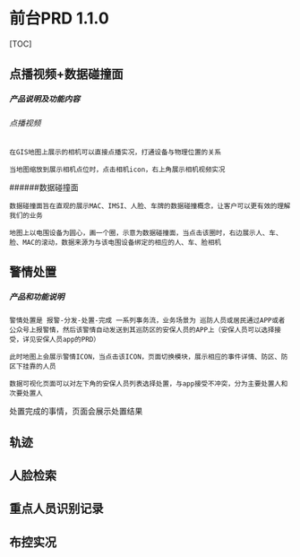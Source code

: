 # 前台PRD  1.1.0

[TOC]

## 点播视频+数据碰撞面

##### 产品说明及功能内容

###### 	点播视频

	在GIS地图上展示的相机可以直接点播实况，打通设备与物理位置的关系

	当地图缩放到展示相机点位时，点击相机icon，右上角展示相机视频实况	

######数据碰撞面

	数据碰撞面旨在直观的展示MAC、IMSI、人脸、车牌的数据碰撞概念，让客户可以更有效的理解我们的业务

	地图上以电围设备为圆心，画一个圈，示意为数据碰撞面，当点击该圈时，右边展示人、车、脸、MAC的滚动，数据来源为与该电围设备绑定的相应的人、车、脸相机



## 警情处置

##### 产品和功能说明

	警情处置是 报警-分发-处置-完成 一系列事务流，业务场景为 巡防人员或居民通过APP或者公众号上报警情，然后该警情自动发送到其巡防区的安保人员的APP上（安保人员可以选择接受，详见安保人员app的PRD）

	此时地图上会展示警情ICON，当点击该ICON，页面切换模块，展示相应的事件详情、防区、防区下挂靠的人员

	数据可视化页面可以对左下角的安保人员列表选择处置，与app接受不冲突，分为主要处置人和次要处置人

处置完成的事情，页面会展示处置结果

## 轨迹



## 人脸检索



## 重点人员识别记录



## 布控实况
